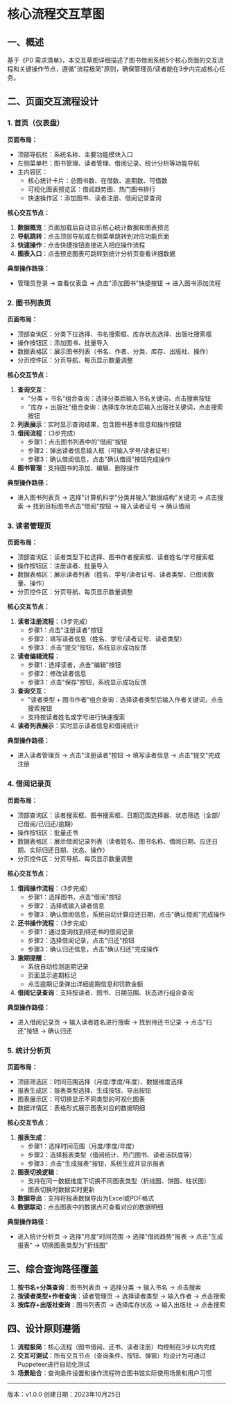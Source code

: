 # 核心流程交互草图

## 一、概述

基于《P0 需求清单》，本交互草图详细描述了图书借阅系统5个核心页面的交互流程和关键操作节点，遵循"流程极简"原则，确保管理员/读者能在3步内完成核心任务。

## 二、页面交互流程设计

### 1. 首页（仪表盘）

**页面布局：**
- 顶部导航栏：系统名称、主要功能模块入口
- 左侧菜单栏：图书管理、读者管理、借阅记录、统计分析等功能导航
- 主内容区：
  - 核心统计卡片：总图书数、在借数、逾期数、可借数
  - 可视化图表预览区：借阅趋势图、热门图书排行
  - 快速操作区：添加图书、读者注册、借阅记录查询

**核心交互节点：**
1. **数据概览**：页面加载后自动显示核心统计数据和图表预览
2. **导航跳转**：点击顶部导航或左侧菜单跳转到对应功能页面
3. **快速操作**：点击快捷按钮直接进入相应操作流程
4. **图表入口**：点击预览图表可跳转到统计分析页查看详细数据

**典型操作路径：**
- 管理员登录 → 查看仪表盘 → 点击"添加图书"快捷按钮 → 进入图书添加流程

### 2. 图书列表页

**页面布局：**
- 顶部查询区：分类下拉选择、书名搜索框、库存状态选择、出版社搜索框
- 操作按钮区：添加图书、批量导入
- 数据表格区：展示图书列表（书名、作者、分类、库存、出版社、操作）
- 分页控件区：分页导航、每页显示数量调整

**核心交互节点：**
1. **查询交互**：
   - "分类 + 书名"组合查询：选择分类后输入书名关键词，点击搜索按钮
   - "库存 + 出版社"组合查询：选择库存状态后输入出版社关键词，点击搜索按钮
2. **列表展示**：实时显示查询结果，包含图书基本信息和操作按钮
3. **借阅流程**：（3步完成）
   - 步骤1：点击图书列表中的"借阅"按钮
   - 步骤2：弹出读者信息输入框（可输入学号/读者证号）
   - 步骤3：确认借阅信息，点击"确认借阅"按钮完成操作
4. **图书管理**：支持图书的添加、编辑、删除操作

**典型操作路径：**
- 进入图书列表页 → 选择"计算机科学"分类并输入"数据结构"关键词 → 点击搜索 → 找到目标图书点击"借阅"按钮 → 输入读者证号 → 确认借阅

### 3. 读者管理页

**页面布局：**
- 顶部查询区：读者类型下拉选择、图书作者搜索框、读者姓名/学号搜索框
- 操作按钮区：注册读者、批量导入
- 数据表格区：展示读者列表（姓名、学号/读者证号、读者类型、已借阅数量、操作）
- 分页控件区：分页导航、每页显示数量调整

**核心交互节点：**
1. **读者注册流程**：（3步完成）
   - 步骤1：点击"注册读者"按钮
   - 步骤2：填写读者信息（姓名、学号/读者证号、读者类型）
   - 步骤3：点击"提交"按钮，系统显示成功反馈
2. **读者编辑流程**：
   - 步骤1：选择读者，点击"编辑"按钮
   - 步骤2：修改读者信息
   - 步骤3：点击"保存"按钮，系统显示成功反馈
3. **查询交互**：
   - "读者类型 + 图书作者"组合查询：选择读者类型后输入作者关键词，点击搜索按钮
   - 支持按读者姓名或学号进行快速搜索
4. **读者列表展示**：实时显示读者信息和借阅统计

**典型操作路径：**
- 进入读者管理页 → 点击"注册读者"按钮 → 填写读者信息 → 点击"提交"完成注册

### 4. 借阅记录页

**页面布局：**
- 顶部查询区：读者搜索框、图书搜索框、日期范围选择器、状态筛选（全部/已借阅/已归还/逾期）
- 操作按钮区：批量还书
- 数据表格区：展示借阅记录列表（读者姓名、图书名称、借阅日期、应还日期、实际归还日期、状态、操作）
- 分页控件区：分页导航、每页显示数量调整

**核心交互节点：**
1. **借阅操作流程**：（3步完成）
   - 步骤1：选择图书，点击"借阅"按钮
   - 步骤2：选择或输入读者信息
   - 步骤3：确认借阅信息，系统自动计算应还日期，点击"确认借阅"完成操作
2. **还书操作流程**：（3步完成）
   - 步骤1：通过查询找到待还书的借阅记录
   - 步骤2：选择借阅记录，点击"归还"按钮
   - 步骤3：确认归还信息，点击"确认归还"完成操作
3. **逾期提醒**：
   - 系统自动检测逾期记录
   - 页面显示逾期标记
   - 点击逾期记录弹出详细逾期信息和罚款金额
4. **借阅记录查询**：支持按读者、图书、日期范围、状态进行组合查询

**典型操作路径：**
- 进入借阅记录页 → 输入读者姓名进行搜索 → 找到待还书记录 → 点击"归还"按钮 → 确认归还

### 5. 统计分析页

**页面布局：**
- 顶部筛选区：时间范围选择（月度/季度/年度）、数据维度选择
- 报表生成区：报表类型选择、生成按钮、导出按钮
- 图表展示区：可切换显示不同类型的可视化图表
- 数据详情区：表格形式展示图表对应的数据明细

**核心交互节点：**
1. **报表生成**：
   - 步骤1：选择时间范围（月度/季度/年度）
   - 步骤2：选择报表类型（借阅统计、热门图书、读者活跃度等）
   - 步骤3：点击"生成报表"按钮，系统生成并显示报表
2. **图表切换逻辑**：
   - 支持在同一数据维度下切换不同图表类型（折线图、饼图、柱状图）
   - 图表切换时数据实时更新
3. **数据导出**：支持将报表数据导出为Excel或PDF格式
4. **数据联动**：点击图表中的数据点可查看对应的数据明细

**典型操作路径：**
- 进入统计分析页 → 选择"月度"时间范围 → 选择"借阅趋势"报表 → 点击"生成报表" → 切换图表类型为"折线图"

## 三、综合查询路径覆盖

1. **按书名+分类查询**：图书列表页 → 选择分类 → 输入书名 → 点击搜索
2. **按读者类型+作者查询**：读者管理页 → 选择读者类型 → 输入作者 → 点击搜索
3. **按库存+出版社查询**：图书列表页 → 选择库存状态 → 输入出版社 → 点击搜索

## 四、设计原则遵循

1. **流程极简**：核心流程（图书借阅、还书、读者注册）均控制在3步以内完成
2. **交互可测试**：所有交互节点（查询条件、按钮、弹窗）均设计为可通过Puppeteer进行自动化测试
3. **场景贴合**：查询条件设置和操作流程符合图书馆实际使用场景和用户习惯

---
版本：v1.0.0
创建日期：2023年10月25日